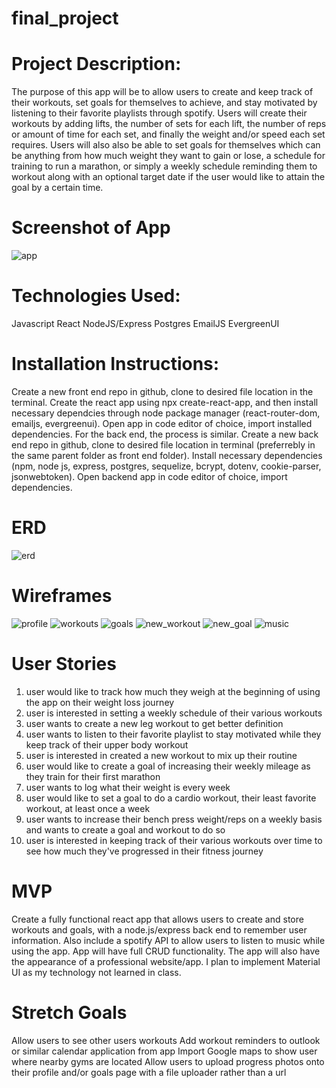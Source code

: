 # final_project

# Project Description:
The purpose of this app will be to allow users to create and keep track of their workouts, set goals for themselves to achieve, and stay motivated by listening to their favorite playlists through spotify. Users will create their workouts by adding lifts, the number of sets for each lift, the number of reps or amount of time for each set, and finally the weight and/or speed each set requires. Users will also also be able to set goals for themselves which can be anything from how much weight they want to gain or lose, a schedule for training to run a marathon, or simply a weekly schedule reminding them to workout along with an optional target date if the user would like to attain the goal by a certain time. 

# Screenshot of App
![app](https://i.imgur.com/v3qTzyBl.jpg)

# Technologies Used:
Javascript
React
NodeJS/Express
Postgres
EmailJS
EvergreenUI

# Installation Instructions:
Create a new front end repo in github, clone to desired file location in the terminal. Create the react app using npx create-react-app, and then install necessary dependcies through node package manager (react-router-dom, emailjs, evergreenui). Open app in code editor of choice, import installed dependencies.
For the back end, the process is similar. Create a new back end repo in github, clone to desired file location in terminal (preferrebly in the same parent folder as front end folder). Install necessary dependencies (npm, node js, express, postgres, sequelize, bcrypt, dotenv, cookie-parser, jsonwebtoken). Open backend app in code editor of choice, import dependencies. 

# ERD
![erd](https://i.imgur.com/WCDQch0l.jpg)

# Wireframes
![profile](https://i.imgur.com/vVtRSPYl.jpg)
![workouts](https://i.imgur.com/LGO8kSsl.jpg)
![goals](https://i.imgur.com/r1ZYNyXl.jpg)
![new_workout](https://i.imgur.com/lc3XiZsl.jpg)
![new_goal](https://i.imgur.com/QuGSQBfl.jpg)
![music](https://i.imgur.com/TQbJdsql.jpg)

# User Stories
1. user would like to track how much they weigh at the beginning of using the app on their weight loss journey
2. user is interested in setting a weekly schedule of their various workouts
3. user wants to create a new leg workout to get better definition
4. user wants to listen to their favorite playlist to stay motivated while they keep track of their upper body workout
5. user is interested in created a new workout to mix up their routine
6. user would like to create a goal of increasing their weekly mileage as they train for their first marathon
7. user wants to log what their weight is every week
8. user would like to set a goal to do a cardio workout, their least favorite workout, at least once a week
9. user wants to increase their bench press weight/reps on a weekly basis and wants to create a goal and workout to do so
10. user is interested in keeping track of their various workouts over time to see how much they've progressed in their fitness journey

# MVP
Create a fully functional react app that allows users to create and store workouts and goals, with a node.js/express back end to remember user information. Also include a spotify API to allow users to listen to music while using the app. App will have full CRUD functionality. The app will also have the appearance of a professional website/app. I plan to implement Material UI as my technology not learned in class. 

# Stretch Goals
Allow users to see other users workouts
Add workout reminders to outlook or similar calendar application from app
Import Google maps to show user where nearby gyms are located
Allow users to upload progress photos onto their profile and/or goals page with a file uploader rather than a url
